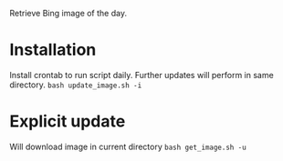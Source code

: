 Retrieve Bing image of the day.
# Installation
Install crontab to run script daily. Further updates will perform in same directory.
`bash update_image.sh -i`

# Explicit update
Will download image in current directory
`bash get_image.sh -u`

